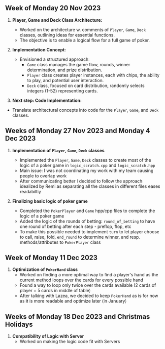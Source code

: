 ## Week of Monday 20 Nov 2023

1. **Player, Game and Deck Class Architecture:**
   - Worked on the architecture w. comments of `Player`, `Game`, `Deck` classes, outlining ideas for essential functions.
   - The objective is to enable a logical flow for a full game of poker.
  
2. **Implementation Concept:**
   - Envisioned a structured approach:
      - `Game` class manages the game flow, rounds, winner determination, and prize distribution.
      - `Player` class creates player instances, each with chips, the ability to play, and potential user interaction.
      - `Deck` class, focused on card distribution, randomly selects integers (1-52) representing cards.

3. **Next step: Code Implementation:**
  - Translate architectural concepts into code for the `Player`, `Game`, and `Deck` classes.

## Weeks of Monday 27 Nov 2023 and Monday 4 Dec 2023

1. **Implementation of `Player`, `Game`, `Deck` classes**
   - Implemented the `Player`, `Game`, `Deck` classes to create most of the logic of a poker game in `logic_scratch.cpp` and `logic_scratch.hpp`
   - Main issue: I was not coordinating my work with my team causing people to overlap work
   - After communicating better I decided to follow the approach idealized by Remi as separating all the classes in different files eases readabiltiy

2. **Finalizing basic logic of poker game**
   - Completed the `PokerPlayer` and `Game` hpp/cpp files to complete the logic of a poker game
   - Added the logic of the rounds of betting: `round_of_betting` to have one round of betting after each step - preflop, flop, etc
   - To make this possible needed to implement `turn` to let player choose to call, raise, fold, `end_round` to determine winner, and resp. methods/attributes to `PokerPlayer` class

## Week of Monday 11 Dec 2023
1. **Optimization of `PokerHand` class**
   - Worked on finding a more optimal way to find a player's hand as the current method loops over the cards for every possible hand
   - Found a way to loop only twice over the cards available (2 cards of player + 5 cards in middle of table)
   - After talking with Lazea, we decided to keep `PokerHand` as is for now as it is more readable and optimize later (in January)

## Weeks of Monday 18 Dec 2023 and Christmas Holidays
1. **Compatibility of Logic with Server**
   - Worked on making the logic code fit with Servers



